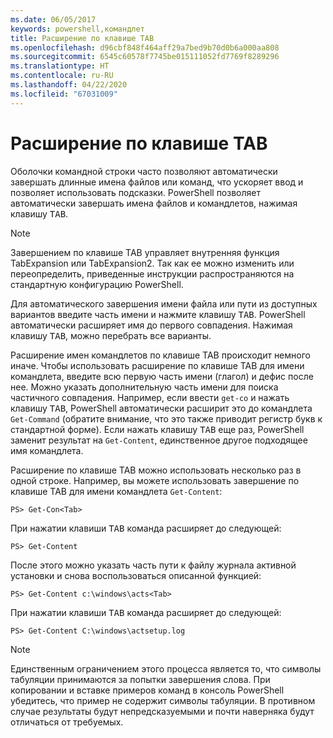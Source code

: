 ```yaml
---
ms.date: 06/05/2017
keywords: powershell,командлет
title: Расширение по клавише TAB
ms.openlocfilehash: d96cbf848f464aff29a7bed9b70d0b6a000aa808
ms.sourcegitcommit: 6545c60578f7745be015111052fd7769f8289296
ms.translationtype: HT
ms.contentlocale: ru-RU
ms.lasthandoff: 04/22/2020
ms.locfileid: "67031009"
---
```

# <a name="using-tab-expansion"></a>Расширение по клавише TAB

Оболочки командной строки часто позволяют автоматически завершать длинные имена файлов или команд, что ускоряет ввод и позволяет использовать подсказки. PowerShell позволяет автоматически завершать имена файлов и командлетов, нажимая клавишу <kbd>TAB</kbd>.

> [!NOTE]
> Завершением по клавише TAB управляет внутренняя функция TabExpansion или TabExpansion2. Так как ее можно изменить или переопределить, приведенные инструкции распространяются на стандартную конфигурацию PowerShell.

Для автоматического завершения имени файла или пути из доступных вариантов введите часть имени и нажмите клавишу <kbd>TAB</kbd>. PowerShell автоматически расширяет имя до первого совпадения. Нажимая клавишу <kbd>TAB</kbd>, можно перебрать все варианты.

Расширение имен командлетов по клавише TAB происходит немного иначе. Чтобы использовать расширение по клавише TAB для имени командлета, введите всю первую часть имени (глагол) и дефис после нее. Можно указать дополнительную часть имени для поиска частичного совпадения. Например, если ввести `get-co` и нажать клавишу <kbd>TAB</kbd>, PowerShell автоматически расширит это до командлета `Get-Command` (обратите внимание, что это также приводит регистр букв к стандартной форме). Если нажать клавишу <kbd>TAB</kbd> еще раз, PowerShell заменит результат на `Get-Content`, единственное другое подходящее имя командлета.

Расширение по клавише TAB можно использовать несколько раз в одной строке. Например, вы можете использовать завершение по клавише TAB для имени командлета `Get-Content`:

```
PS> Get-Con<Tab>
```

При нажатии клавиши <kbd>TAB</kbd> команда расширяет до следующей:

```
PS> Get-Content
```

После этого можно указать часть пути к файлу журнала активной установки и снова воспользоваться описанной функцией:

```
PS> Get-Content c:\windows\acts<Tab>
```

При нажатии клавиши <kbd>TAB</kbd> команда расширяет до следующей:

```
PS> Get-Content C:\windows\actsetup.log
```

> [!NOTE]
> Единственным ограничением этого процесса является то, что символы табуляции принимаются за попытки завершения слова. При копировании и вставке примеров команд в консоль PowerShell убедитесь, что пример не содержит символы табуляции. В противном случае результаты будут непредсказуемыми и почти наверняка будут отличаться от требуемых.
